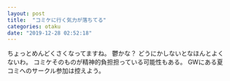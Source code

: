```yaml
---
layout: post
title:  "コミケに行く気力が落ちてる"
categories: otaku
date: "2019-12-28 02:52:18"
---
```


ちょっとめんどくさくなってますね。
鬱かな？
どうにかしないとなほんとよくないわ。
コミケそのものが精神的負担担っている可能性もある。
GWにある夏コミへのサークル参加は控えよう。

